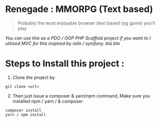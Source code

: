 # Renegade : MMORPG (Text based)
> Probably the most enjoyable browser (text based rpg game) you'll play

*You can use this as a PDO / OOP PHP Scaffold project if you want to I utilized MVC for this inspired by rails / symfony. bla bla* 
# Steps to Install this project : 

1. Clone the project by 
```
git clone <url>

```
2. Then just issue a composer & yarn/npm command, Make sure you installed npm / yarn / & composer

```
composer install
yarn / npm install 
```


